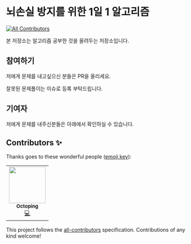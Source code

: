 # 뇌손실 방지를 위한 1일 1 알고리즘
<!-- ALL-CONTRIBUTORS-BADGE:START - Do not remove or modify this section -->
[![All Contributors](https://img.shields.io/badge/all_contributors-1-orange.svg?style=flat-square)](#contributors-)
<!-- ALL-CONTRIBUTORS-BADGE:END -->

본 저장소는 알고리즘 공부한 것을 올려두는 저장소입니다.

## 참여하기

저에게 문제를 내고싶으신 분들은 PR을 올리세요.

잘못된 문제풀이는 이슈로 등록 부탁드립니다.

## 기여자

저에게 문제를 내주신분들은 아래에서 확인하실 수 있습니다.

## Contributors ✨

Thanks goes to these wonderful people ([emoji key](https://allcontributors.org/docs/en/emoji-key)):

<!-- ALL-CONTRIBUTORS-LIST:START - Do not remove or modify this section -->
<!-- prettier-ignore-start -->
<!-- markdownlint-disable -->
<table>
  <tr>
    <td align="center"><a href="https://github.com/Octoping925"><img src="https://avatars.githubusercontent.com/u/53991994?v=4?s=100" width="100px;" alt=""/><br /><sub><b>Octoping</b></sub></a><br /><a href="https://github.com/morethanmin/study-algorithm/commits?author=Octoping925" title="Code">💻</a></td>
  </tr>
</table>

<!-- markdownlint-restore -->
<!-- prettier-ignore-end -->

<!-- ALL-CONTRIBUTORS-LIST:END -->

This project follows the [all-contributors](https://github.com/all-contributors/all-contributors) specification. Contributions of any kind welcome!